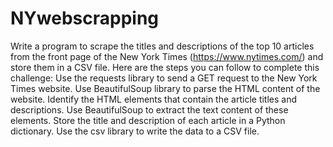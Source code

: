 # NYwebscrapping
Write a program to scrape the titles and descriptions of the top 10 articles from the front page of the New York Times (https://www.nytimes.com/) and store them in a CSV file.
Here are the steps you can follow to complete this challenge:
Use the requests library to send a GET request to the New York Times website.
Use BeautifulSoup library to parse the HTML content of the website.
Identify the HTML elements that contain the article titles and descriptions.
Use BeautifulSoup to extract the text content of these elements.
Store the title and description of each article in a Python dictionary.
Use the csv library to write the data to a CSV file.
